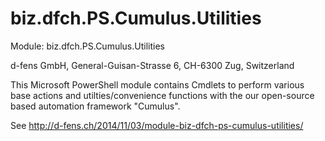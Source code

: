 biz.dfch.PS.Cumulus.Utilities
=============================

Module: biz.dfch.PS.Cumulus.Utilities

d-fens GmbH, General-Guisan-Strasse 6, CH-6300 Zug, Switzerland

This Microsoft PowerShell module contains Cmdlets to perform various base actions and utilties/convenience functions with the our open-source based automation framework "Cumulus".

See http://d-fens.ch/2014/11/03/module-biz-dfch-ps-cumulus-utilities/
